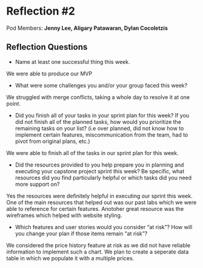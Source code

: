 # Reflection #2

Pod Members: **Jenny Lee, Aligary Patawaran, Dylan Cocoletzis**

## Reflection Questions

* Name at least one successful thing this week.

 We were able to produce our MVP 

* What were some challenges you and/or your group faced this week?

 We struggled with merge conflicts, taking a whole day to resolve it at one point. 

* Did you finish all of your tasks in your sprint plan for this week? If you did not finish all of the planned tasks, how would you prioritize the remaining tasks on your list?  (i.e over planned, did not know how to implement certain features, miscommunication from the team, had to pivot from original plans, etc.)

 We were able to finish all of the tasks in our sprint plan for this week.

* Did the resources provided to you help prepare you in planning and executing your capstone project sprint this week? Be specific, what resources did you find particularly helpful or which tasks did you need more support on?

 Yes the resources were definitely helpful in executing our sprint this week. One of the main resources that helped out was our past labs which we were able to reference for certain features. Anotoher great resource was the wireframes which helped with website styling. 

* Which features and user stories would you consider “at risk”? How will you change your plan if those items remain “at risk”?

 We considered the price history feature at risk as we did not have reliable information to implement such a chart. We plan to create a seperate data table in which we populate it with a multiple prices. 
